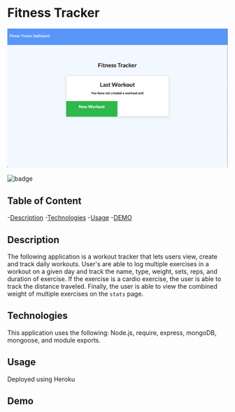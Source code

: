 # Fitness Tracker
![fitness tracker](public/assets/img/fitnesstracker.png)

![badge](https://img.shields.io/badge/License-None-blue.svg)

  ## Table of Content
  -[Description](#description)
  -[Technologies](#technologies)
  -[Usage](#usage)
  -[DEMO](#demo)

## Description
The following application is a workout tracker that lets users view, create and track daily workouts. User's are able to log multiple exercises in a workout on a given day and track the name, type, weight, sets, reps, and duration of exercise. If the exercise is a cardio exercise, the user is able to track the distance traveled. Finally, the user is able to view the combined weight of multiple exercises on the `stats` page.

## Technologies
This application uses the following: Node.js, require, express, mongoDB, mongoose, and module exports.

## Usage
Deployed using Heroku

## Demo
